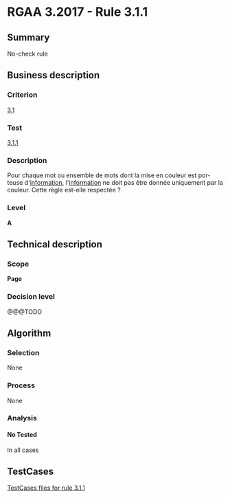 # RGAA 3.2017 - Rule 3.1.1

## Summary
No-check rule


## Business description

### Criterion
[3.1](http://references.modernisation.gouv.fr/rgaa-accessibilite/criteres.html#crit-3-1)

### Test
[3.1.1](http://references.modernisation.gouv.fr/rgaa-accessibilite/criteres.html#test-3-1-1)

### Description
<div lang="fr">Pour chaque mot ou ensemble de mots dont la mise en couleur est porteuse d'<a href="http://references.modernisation.gouv.fr/rgaa-accessibilite/glossaire.html#information-donne-par-la-couleur">information</a>, l'<a href="http://references.modernisation.gouv.fr/rgaa-accessibilite/glossaire.html#information-donne-par-la-couleur">information</a> ne doit pas &#xEA;tre donn&#xE9;e uniquement par la couleur. Cette r&#xE8;gle est-elle respect&#xE9;e&nbsp;?</div>

### Level
**A**


## Technical description

### Scope
**Page**

### Decision level
@@@TODO


## Algorithm

### Selection
None

### Process
None

### Analysis

#### No Tested
In all cases


##  TestCases

[TestCases files for rule 3.1.1](https://github.com/Asqatasun/Asqatasun/tree/develop/rules/rules-rgaa3.2017/src/test/resources/testcases/rgaa32017/Rgaa32017Rule030101/)


